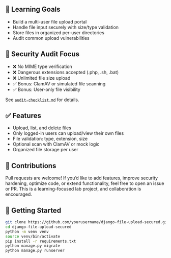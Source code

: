 ## 🎯 Learning Goals

- Build a multi-user file upload portal
- Handle file input securely with size/type validation
- Store files in organized per-user directories
- Audit common upload vulnerabilities

## 🔐 Security Audit Focus

- ❌ No MIME type verification
- ❌ Dangerous extensions accepted (.php, .sh, .bat)
- ❌ Unlimited file size upload
- ✅ Bonus: ClamAV or simulated file scanning
- ✅ Bonus: User-only file visibility

See [`audit-checklist.md`](./audit-checklist.md) for details.

## ✅ Features

- Upload, list, and delete files
- Only logged-in users can upload/view their own files
- File validation: type, extension, size
- Optional scan with ClamAV or mock logic
- Organized file storage per user

## 🤝 Contributions
Pull requests are welcome! If you’d like to add features, improve security hardening, optimize code, or extend functionality, feel free to open an issue or PR. This is a learning-focused lab project, and collaboration is encouraged.


## 🚀 Getting Started

```bash
git clone https://github.com/yourusername/django-file-upload-secured.git
cd django-file-upload-secured
python -m venv venv
source venv/bin/activate
pip install -r requirements.txt
python manage.py migrate
python manage.py runserver


